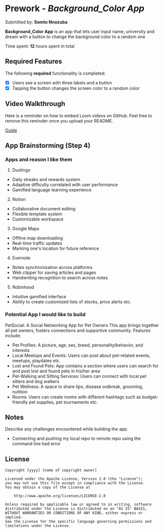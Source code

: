 # Prework - *Background_Color App*

Submitted by: **Somto Nnozuba**

**Background_Color App** is an app that lets user input name, university and dream with a button to change the background color to a random one

Time spent: **12** hours spent in total

## Required Features

The following **required** functionality is completed:

- [x] Users see a screen with three labels and a button
- [x] Tapping the button changes the screen color to a random color
 
## Video Walkthrough

Here is a reminder on how to embed Loom videos on GitHub. Feel free to remove this reminder once you upload your README. 

[Guide](https://www.youtube.com/watch?v=GA92eKlYio4)

## App Brainstorming (Step 4)
### Apps and reason I like them
1.  Duolingo
-   Daily streaks and rewards system
-   Adaptive difficulty correlated with user performance
-   Gamified language learning experience

2. Notion
-   Collaborative document editing
-   Flexible template system
-   Customizable workspace

3.  Google Maps
-   Offline map downloading
-   Real-time traffic updates
-   Marking one's location for future reference

4.  Evernote
-   Notes synchronization across platforms
-   Web clipper for saving articles and pages
-   Handwriting recognition to search across notes

5.  Robinhood
-   Intuitive gamified interface
-   Ability to create customized lists of stocks, price alerts etc.


### Potential App I would like to build
PetSocial: A Social Networking App for Pet Owners
This app brings together all pet owners, fosters connections and supportive community.
Features include:
-   Pet Profiles: A picture, age, sex, breed, personality/behavior, and interests
-   Local Meetups and Events: Users can post about pet-related events, meetups, playdates etc.
-   Lost and Found Pets: App contains a section where users can search for and post lost and found pets in his/her area
-   Pet-Walking and Sitting Services: Users can connect with local pet sitters and dog walkers 
-   Pet Wellness: A space to share tips, disease outbreak, grooming, nutition
-   Rooms: Users can create rooms with different hashtags such as budget-friendly pet supplies, pet tournaments etc.
## Notes

Describe any challenges encountered while building the app.
-   Connecting and pushing my local repo to remote repo using the command line had error
## License

    Copyright [yyyy] [name of copyright owner]

    Licensed under the Apache License, Version 2.0 (the "License");
    you may not use this file except in compliance with the License.
    You may obtain a copy of the License at

        http://www.apache.org/licenses/LICENSE-2.0

    Unless required by applicable law or agreed to in writing, software
    distributed under the License is distributed on an "AS IS" BASIS,
    WITHOUT WARRANTIES OR CONDITIONS OF ANY KIND, either express or implied.
    See the License for the specific language governing permissions and
    limitations under the License.
